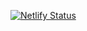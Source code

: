 [![Netlify Status](https://api.netlify.com/api/v1/badges/de4a0350-8308-4425-a739-fa6c73943d05/deploy-status)](https://app.netlify.com/sites/precious-bombolone-0885ed/deploys)